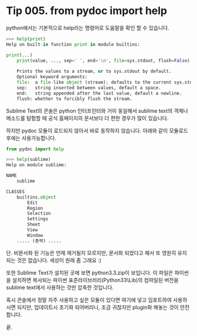 # Tip 005. from pydoc import help

python에서는 기본적으로 help라는 명령어로 도움말을 확인 할 수 있습니다.

```python
>>> help(print)
Help on built-in function print in module builtins:

print(...)
    print(value, ..., sep=' ', end='\n', file=sys.stdout, flush=False)
    
    Prints the values to a stream, or to sys.stdout by default.
    Optional keyword arguments:
    file:  a file-like object (stream); defaults to the current sys.stdout.
    sep:   string inserted between values, default a space.
    end:   string appended after the last value, default a newline.
    flush: whether to forcibly flush the stream.
```

Sublime Text의 콘솔은 python 인터프린터와 거이 동일해서 sublime text의 객체나 메소드를 탐험할 때 공식 홈페이지의 문서보다 더 편한 경우가 많이 있습니다.

하지만 pydoc 모듈이 로드되지 않아서 바로 동작하지 않습니다. 아래와 같이 모듈로드 후에는 사용가능합니다.

```python
from pydoc import help
```

```python
>>> help(sublime)
Help on module sublime:

NAME
    sublime

CLASSES
    builtins.object
        Edit
        Region
        Selection
        Settings
        Sheet
        View
        Window
    ..... (중략) .....
```

단. 비문서화 된 기능은 언제 제거될지 모르지만, 문서화 되었다고 해서 또 영원히 유지되는 것은 없습니다. 세상이 원래 좀 그래요 :)


또한 Sublime Text가 설치된 곳에 보면 python3.3.zip이 보입니다. 이 파일은 파이썬을 설치하면 복사되는 파이썬 표준라이브러리(Python33\Lib)의 컴파일된 버전을 sublime text에서 사용하는 것만 압축한 것입니다.

혹시 콘솔에서 정말 자주 사용하고 싶은 모듈이 있다면 여기에 넣고 임포트하여 사용하시면 되지만, 업데이트시 초기화 되어버리니, 조금 귀찮지만 plugin화 해놓는 것이 안전합니다.

끝.